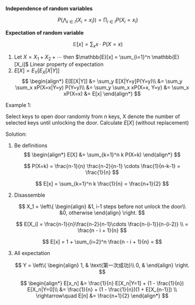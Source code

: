 
**Independence of random variables**

$$
    P(\bigwedge_{i\in I}(X_i = x_i)) = \prod_{i\in I}P(X_i = x_i)
$$

**Expectation of random variable**

$$
    \mathbb{E}[x] = \sum_{x} x\cdot P(X=x)
$$

1. Let $X = X_1 + X_2 + \cdots$ then $\mathbb{E}[x] = \sum_{i=1}^n \mathbb{E}[X_i]$
    Linear property of expectation
2. $E[X] = E_Y[E_X[X|Y]]$
    $$
        \begin{align*}
            E[E[X|Y]] &= \sum_y E[X|Y=y]P(Y=y)\\
                &= \sum_y \sum_x xP(X=x|Y=y) P(Y=y)\\
                &= \sum_y \sum_x xP(X=x, Y=y)
                &= \sum_x xP(X=x)
                &= E[x]
        \end{align*}
    $$
    
Example 1:

Select keys to open door randomly from $n$ keys, X denote the number of selected keys until unlocking the door. Calculate $E[X]$ (without replacement)

Solution:

1. Be definitions
    $$
        \begin{align*}
            E[X] &= \sum_{k=1}^n k P(X=k)
        \end{align*}
    $$
    
    $$
        P(X=k) = \frac{n-1}{n} \frac{n-2}{n-1} \cdots \frac{1}{n-k-1} = \frac{1}{n}
    $$
    
    $$
        E[x] = \sum_{k=1}^n k \frac{1}{n} = \frac{n+1}{2}
    $$
    
2. Disassemble

    $$
        X_1 = \left\{
            \begin{align}
                &1, i-1 steps before not unlock the door\\
                &0, otherwise
            \end{align}
            \right.
    $$
    
    $$
        E[X_i] = \frac{n-1}{n}\frac{n-2}{n-1}\cdots \frac{n-(i-1)}{n-(i-2)} \\
            = \frac{n - i + 1}{n}
    $$
    
    $$
        E[x] = 1 + \sum_{i=2}^n \frac{n - i + 1}{n} = 
    $$
    
3. All expectation

    $$
        Y = \left\{
            \begin{align}
                1, & \text{第一次成功}\\
                0, &
            \end{align}
            \right.
    $$
    
    $$
        \begin{align*}
        E[x_n] &= \frac{1}{n} E[X_n|Y=1] + (1 - \frac{1}{n}) E[X_n|Y=0]\\
            &= \frac{1}{n} + (1 - \frac{1}{n})(1 + E[X_{n-1}]) \\
        \rightarrow\quad E[n] &= \frac{n+1}{2}
        \end{align*}
    $$